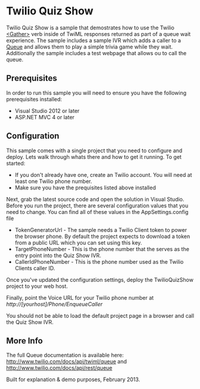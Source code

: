 Twilio Quiz Show
==============

Twilio Quiz Show is a sample that demostrates how to use the Twilio [&lt;Gather&gt;](http://www.twilio.com/docs/api/twiml/gather) verb inside of TwiML responses returned as part of a queue wait experience.  The sample includes a sample IVR which adds a caller to a [Queue](http://www.twilio.com/docs/api/twiml/enqueue) and allows them to play a simple trivia game while they wait.  Additionally the sample includes a test webpage that allows ou to call the queue.

Prerequisites
--------------
In order to run this sample you will need to ensure you have the following prerequisites installed:

* Visual Studio 2012 or later
* ASP.NET MVC 4 or later

Configuration
--------------
This sample comes with a single project that you need to configure and deploy. Lets walk through whats there and how to get it running. To get started:

* If you don't already have one, create an Twilio account.  You will need at least one Twilio phone number.
* Make sure you have the prequisites listed above installed

Next, grab the latest source code and open the solution in Visual Studio.  Before you run the project, there are several configuration values that you need to change.  You can find all of these values in the AppSettings.config file

* TokenGeneratorUrl - The sample needs a Twilio Client token to power the browser phone.  By default the project expects to download a token from a public URL which you can set using this key.
* TargetPhoneNumber - This is the phone number that the serves as the entry point into the Quiz Show IVR.
* CallerIdPhoneNumber - This is the phone number used as the Twilio Clients caller ID.

Once you've updated the configuration settings, deploy the TwilioQuizShow project to your web host.

Finally, point the Voice URL for your Twilio phone number at _http://[yourhost]/Phone/EnqueueCaller_

You should not be able to load the default project page in a browser and call the Quiz Show IVR.

More Info
-------------
The full Queue documentation is available here: http://www.twilio.com/docs/api/twiml/queue and http://www.twilio.com/docs/api/rest/queue

Built for explanation & demo purposes, February 2013.
